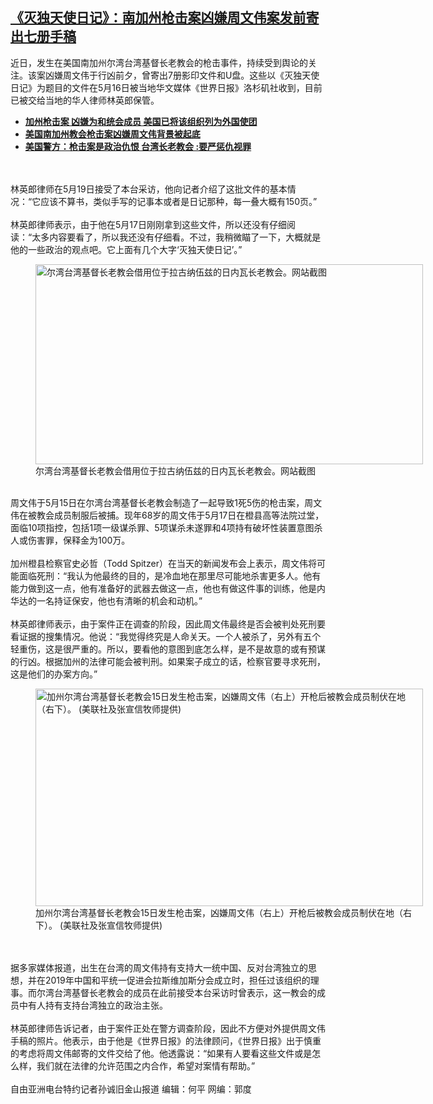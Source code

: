 <!--1653076440000-->
[《灭独天使日记》：南加州枪击案凶嫌周文伟案发前寄出七册手稿](https://www.rfa.org/mandarin/yataibaodao/gangtai/sc-05202022155027.html)
------

<p>近日，发生在美国南加州尔湾台湾基督长老教会的枪击事件，持续受到舆论的关注。该案凶嫌周文伟于行凶前夕，曾寄出7册影印文件和U盘。这些以《灭独天使日记》为题目的文件在5月16日被当地华文媒体《世界日报》洛杉矶社收到，目前已被交给当地的华人律师林英郎保管。</p><p></p><ul><li><strong><a href="https://www.rfa.org/mandarin/yataibaodao/gangtai/hcm1-05172022064511.html">加州枪击案 凶嫌为和统会成员 美国已将该组织列为外国使团</a></strong></li><li><strong><a href="https://www.rfa.org/mandarin/yataibaodao/gangtai/kw-05182022131448.html">美国南加州教会枪击案凶嫌周文伟背景被起底</a></strong></li><li><a href="https://www.rfa.org/mandarin/yataibaodao/renquanfazhi/hx1-05182022045113.html"><strong>美国警方：枪击案是政治仇恨 台湾长老教会 :要严惩仇视罪</strong></a></li></ul><p><br/><br/>林英郎律师在5月19日接受了本台采访，他向记者介绍了这批文件的基本情况：“它应该不算书，类似手写的记事本或者是日记那种，每一叠大概有150页。”<br/><br/>林英郎律师表示，由于他在5月17日刚刚拿到这些文件，所以还没有仔细阅读：“太多内容要看了，所以我还没有仔细看。不过，我稍微瞄了一下，大概就是他的一些政治的观点吧。它上面有几个大字‘灭独天使日记’。” <br/><figure class="image-richtext image-inline captioned" style="width:620px;"><img alt="尔湾台湾基督长老教会借用位于拉古纳伍兹的日内瓦长老教会。网站截图" height="320" src="https://www.rfa.org/mandarin/yataibaodao/gangtai/sc-05202022155027.html/85bb307d-ed48-424c-9d07-d0f4de934495.png/@@images/8b0120c5-1769-485b-869e-bdd6e02a9c24.png" title="1" width="620"/><figcaption class="image-caption">尔湾台湾基督长老教会借用位于拉古纳伍兹的日内瓦长老教会。网站截图</figcaption><small></small></figure><br/>周文伟于5月15日在尔湾台湾基督长老教会制造了一起导致1死5伤的枪击案，周文伟在被教会成员制服后被捕。现年68岁的周文伟于5月17日在橙县高等法院过堂，面临10项指控，包括1项一级谋杀罪、5项谋杀未遂罪和4项持有破坏性装置意图杀人或伤害罪，保释金为100万。<br/><br/>加州橙县检察官史必哲（Todd Spitzer）在当天的新闻发布会上表示，周文伟将可能面临死刑：“我认为他最终的目的，是冷血地在那里尽可能地杀害更多人。他有能力做到这一点，他有准备好的武器去做这一点，他也有做这件事的训练，他是内华达的一名持证保安，他也有清晰的机会和动机。”<br/><br/>林英郎律师表示，由于案件正在调查的阶段，因此周文伟最终是否会被判处死刑要看证据的搜集情况。他说：“我觉得终究是人命关天。一个人被杀了，另外有五个轻重伤，这是很严重的。所以，要看他的意图到底怎么样，是不是故意的或有预谋的行凶。根据加州的法律可能会被判刑。如果案子成立的话，检察官要寻求死刑，这是他们的办案方向。”</p><p><figure class="image-richtext image-inline captioned" style="width:620px;"><img alt="加州尔湾台湾基督长老教会15日发生枪击案，凶嫌周文伟（右上）开枪后被教会成员制伏在地（右下）。 (美联社及张宣信牧师提供)" height="348" src="https://www.rfa.org/mandarin/yataibaodao/gangtai/sc-05202022155027.html/28f43545-91fe-4e58-aec6-98b98093c458.png/@@images/a8e33a6e-0f06-4dfe-b5d7-b897ac08daf1.png" title="2" width="620"/><figcaption class="image-caption">加州尔湾台湾基督长老教会15日发生枪击案，凶嫌周文伟（右上）开枪后被教会成员制伏在地（右下）。 (美联社及张宣信牧师提供)</figcaption><small></small></figure><br/><br/>据多家媒体报道，出生在台湾的周文伟持有支持大一统中国、反对台湾独立的思想，并在2019年中国和平统一促进会拉斯维加斯分会成立时，担任过该组织的理事。而尔湾台湾基督长老教会的成员在此前接受本台采访时曾表示，这一教会的成员中有人持有支持台湾独立的政治主张。<br/><br/>林英郎律师告诉记者，由于案件正处在警方调查阶段，因此不方便对外提供周文伟手稿的照片。他表示，由于他是《世界日报》的法律顾问，《世界日报》出于慎重的考虑将周文伟邮寄的文件交给了他。他透露说：“如果有人要看这些文件或是怎么样，我们就在法律的允许范围之内合作，希望对案情有帮助。” <br/><br/>自由亚洲电台特约记者孙诚旧金山报道 编辑：何平 网编：郭度</p>
